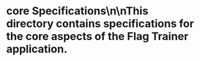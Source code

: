 # core Specifications\n\nThis directory contains specifications for the core aspects of the Flag Trainer application.
